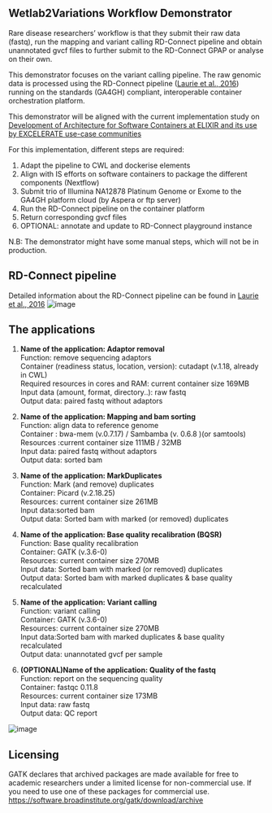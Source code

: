 ## Wetlab2Variations Workflow Demonstrator

Rare disease researchers’ workflow is that they submit their raw data (fastq), run the mapping and variant calling RD-Connect pipeline and obtain unannotated gvcf files to further submit to the RD-Connect GPAP or analyse on their own.

This demonstrator focuses on the variant calling pipeline. The raw genomic data is processed using the RD-Connect pipeline ([Laurie et al., 2016](https://www.ncbi.nlm.nih.gov/pubmed/27604516)) running on the standards (GA4GH) compliant, interoperable container orchestration platform.

This demonstrator will be aligned with the current implementation study on [Development of Architecture for Software Containers at ELIXIR and its use by EXCELERATE use-case communities](https://docs.google.com/document/d/1ScReM5En2CQrKU4VPWUllJTt0rCV4qgA7-HqKJKpoS0/edit#) 

For this implementation, different steps are required:

1. Adapt the pipeline to CWL and dockerise elements 
2. Align with IS efforts on software containers to package the different components (Nextflow) 
3. Submit trio of Illumina NA12878 Platinum Genome or Exome to the GA4GH platform cloud (by Aspera or ftp server)
4. Run the RD-Connect pipeline on the container platform
5. Return corresponding gvcf files
6. OPTIONAL: annotate and update to RD-Connect playground instance

N.B: The demonstrator might have some manual steps, which will not be in production. 

## RD-Connect pipeline

Detailed information about the RD-Connect pipeline can be found in [Laurie et al., 2016](https://www.ncbi.nlm.nih.gov/pubmed/?term=27604516)
![image](https://drive.google.com/uc?export=view&id=1XMTo6eRg0xtHliLTZgkyoR_yjS81bXOE)

## The applications

1. **Name of the application: Adaptor removal**  
Function: remove sequencing adaptors   
Container (readiness status, location, version): cutadapt (v.1.18, already in CWL)  
Required resources in cores and RAM: current container size 169MB  
Input data (amount, format, directory..): raw fastq  
Output data: paired fastq without adaptors  

2. **Name of the application: Mapping and bam sorting**  
Function: align data to reference genome  
Container : bwa-mem (v.0.7.17) / Sambamba (v. 0.6.8 )(or samtools)  
Resources :current container size 111MB / 32MB  
Input data: paired fastq without adaptors  
Output data: sorted bam  

3. **Name of the application: MarkDuplicates**  
Function: Mark (and remove) duplicates  
Container: Picard (v.2.18.25)  
Resources: current container size 261MB  
Input data:sorted bam  
Output data: Sorted bam with marked (or removed) duplicates  

4. **Name of the application: Base quality recalibration (BQSR)**  
Function: Base quality recalibration  
Container: GATK (v.3.6-0)  
Resources: current container size 270MB  
Input data: Sorted bam with marked (or removed) duplicates  
Output data: Sorted bam with marked duplicates & base quality recalculated  

5. **Name of the application: Variant calling**  
Function: variant calling  
Container: GATK (v.3.6-0)  
Resources: current container size 270MB  
Input data:Sorted bam with marked duplicates & base quality recalculated  
Output data: unannotated gvcf per sample  

6. **(OPTIONAL)Name of the application: Quality of the fastq**  
Function: report on the sequencing quality  
Container: fastqc 0.11.8                  
Resources: current container size 173MB  
Input data: raw fastq  
Output data: QC report 

![image](https://drive.google.com/file/d/1OdPKOHDTMTtUBU7YhB_wvdVMeeBXJ1pr/view?usp=sharing)

## Licensing

GATK declares that archived packages are made available for free to academic researchers under a limited license for non-commercial use. If you need to use one of these packages for commercial use. https://software.broadinstitute.org/gatk/download/archive 
